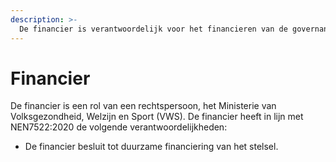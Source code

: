 ```yaml
---
description: >-
  De financier is verantwoordelijk voor het financieren van de governance, de ontwikkeling en het beheer van de standaarden in het informatiestelsel.
---
```


# Financier

De financier is een rol van een rechtspersoon, het Ministerie van Volksgezondheid, Welzijn en Sport (VWS).  De financier heeft in lijn met NEN7522:2020 de volgende verantwoordelijkheden:

- De financier besluit tot duurzame financiering van het stelsel.
